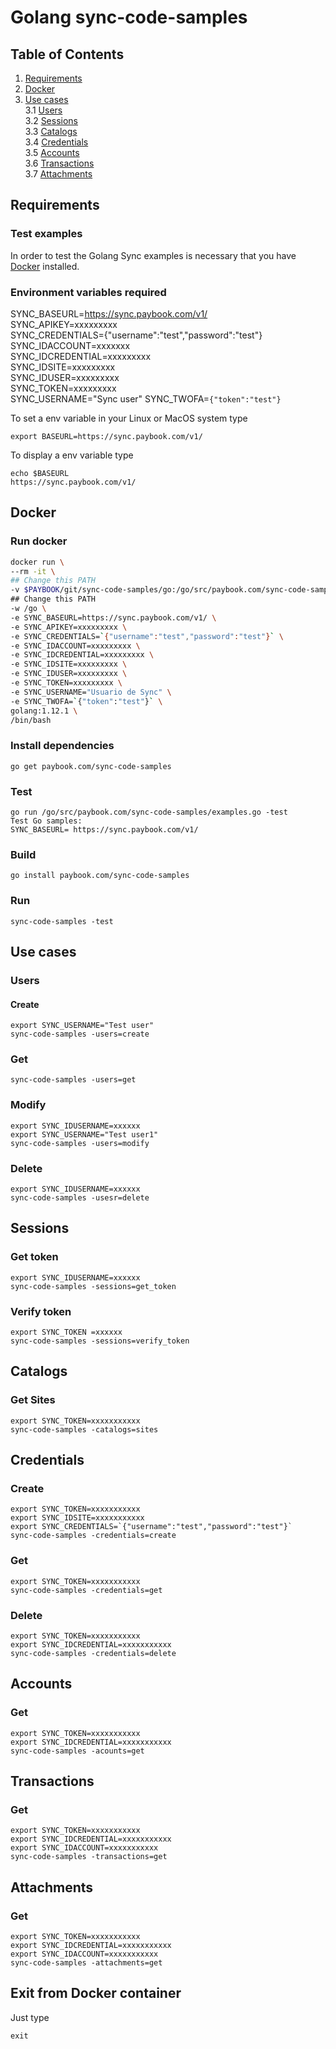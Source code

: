 # Golang sync-code-samples

## Table of Contents
1. [Requirements](#requirements)
2. [Docker](#docker)
3. [Use cases](#use-cases)  
3.1 [Users](#users)  
3.2 [Sessions](#sessions)  
3.3 [Catalogs](#catalogs)  
3.4 [Credentials](#credentials)  
3.5 [Accounts](#accounts)  
3.6 [Transactions](#transactions)  
3.7 [Attachments](#Attachments)  

## Requirements
### Test examples  
In order to test the Golang Sync examples is necessary that you have [Docker](https://www.docker.com/get-started) installed.

### Environment variables required
SYNC_BASEURL=https://sync.paybook.com/v1/  
SYNC_APIKEY=xxxxxxxxx    
SYNC_CREDENTIALS={"username":"test","password":"test"}  
SYNC_IDACCOUNT=xxxxxxx  
SYNC_IDCREDENTIAL=xxxxxxxxx  
SYNC_IDSITE=xxxxxxxxx  
SYNC_IDUSER=xxxxxxxxx  
SYNC_TOKEN=xxxxxxxxx  
SYNC_USERNAME="Sync user"
SYNC_TWOFA=`{"token":"test"}`

To set a env variable in your Linux or MacOS system type

```
export BASEURL=https://sync.paybook.com/v1/
```

To display a env variable type

```
echo $BASEURL
https://sync.paybook.com/v1/
```


## Docker
### Run docker

```bash
docker run \  
--rm -it \  
## Change this PATH
-v $PAYBOOK/git/sync-code-samples/go:/go/src/paybook.com/sync-code-samples \
## Change this PATH
-w /go \
-e SYNC_BASEURL=https://sync.paybook.com/v1/ \
-e SYNC_APIKEY=xxxxxxxxx \
-e SYNC_CREDENTIALS=`{"username":"test","password":"test"}` \
-e SYNC_IDACCOUNT=xxxxxxxxx \
-e SYNC_IDCREDENTIAL=xxxxxxxxx \
-e SYNC_IDSITE=xxxxxxxxx \
-e SYNC_IDUSER=xxxxxxxxx \
-e SYNC_TOKEN=xxxxxxxxx \
-e SYNC_USERNAME="Usuario de Sync" \
-e SYNC_TWOFA=`{"token":"test"}` \
golang:1.12.1 \
/bin/bash
```

### Install dependencies

```
go get paybook.com/sync-code-samples
```

### Test 

```
go run /go/src/paybook.com/sync-code-samples/examples.go -test
Test Go samples:
SYNC_BASEURL= https://sync.paybook.com/v1/
```

### Build

```
go install paybook.com/sync-code-samples
```

### Run

```
sync-code-samples -test
```

## Use cases
### Users
#### Create
```
export SYNC_USERNAME="Test user"
sync-code-samples -users=create
```

### Get
```
sync-code-samples -users=get
```

### Modify
```
export SYNC_IDUSERNAME=xxxxxx
export SYNC_USERNAME="Test user1"
sync-code-samples -users=modify
```

### Delete
```
export SYNC_IDUSERNAME=xxxxxx
sync-code-samples -usesr=delete
```

## Sessions
### Get token
```
export SYNC_IDUSERNAME=xxxxxx
sync-code-samples -sessions=get_token
```
### Verify token
```
export SYNC_TOKEN =xxxxxx
sync-code-samples -sessions=verify_token
```

## Catalogs
### Get Sites
```
export SYNC_TOKEN=xxxxxxxxxxx  
sync-code-samples -catalogs=sites
```

## Credentials
### Create
```
export SYNC_TOKEN=xxxxxxxxxxx  
export SYNC_IDSITE=xxxxxxxxxxx  
export SYNC_CREDENTIALS=`{"username":"test","password":"test"}`  
sync-code-samples -credentials=create
```

### Get
```
export SYNC_TOKEN=xxxxxxxxxxx  
sync-code-samples -credentials=get
```

### Delete
```
export SYNC_TOKEN=xxxxxxxxxxx  
export SYNC_IDCREDENTIAL=xxxxxxxxxxx  
sync-code-samples -credentials=delete
```

## Accounts
### Get
```
export SYNC_TOKEN=xxxxxxxxxxx  
export SYNC_IDCREDENTIAL=xxxxxxxxxxx 
sync-code-samples -acounts=get
```

## Transactions
### Get
```
export SYNC_TOKEN=xxxxxxxxxxx  
export SYNC_IDCREDENTIAL=xxxxxxxxxxx 
export SYNC_IDACCOUNT=xxxxxxxxxxx 
sync-code-samples -transactions=get
```

## Attachments
### Get
```
export SYNC_TOKEN=xxxxxxxxxxx  
export SYNC_IDCREDENTIAL=xxxxxxxxxxx 
export SYNC_IDACCOUNT=xxxxxxxxxxx 
sync-code-samples -attachments=get
```

## Exit from Docker container
Just type

```
exit
```
